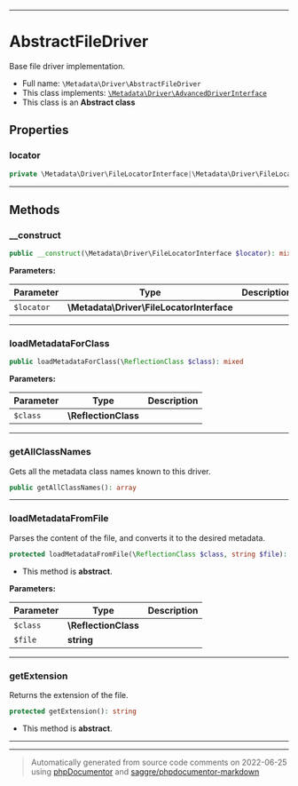 ***

# AbstractFileDriver

Base file driver implementation.



* Full name: `\Metadata\Driver\AbstractFileDriver`
* This class implements:
[`\Metadata\Driver\AdvancedDriverInterface`](./AdvancedDriverInterface.md)
* This class is an **Abstract class**



## Properties


### locator



```php
private \Metadata\Driver\FileLocatorInterface|\Metadata\Driver\FileLocator $locator
```






***

## Methods


### __construct



```php
public __construct(\Metadata\Driver\FileLocatorInterface $locator): mixed
```








**Parameters:**

| Parameter | Type | Description |
|-----------|------|-------------|
| `$locator` | **\Metadata\Driver\FileLocatorInterface** |  |




***

### loadMetadataForClass



```php
public loadMetadataForClass(\ReflectionClass $class): mixed
```








**Parameters:**

| Parameter | Type | Description |
|-----------|------|-------------|
| `$class` | **\ReflectionClass** |  |




***

### getAllClassNames

Gets all the metadata class names known to this driver.

```php
public getAllClassNames(): array
```











***

### loadMetadataFromFile

Parses the content of the file, and converts it to the desired metadata.

```php
protected loadMetadataFromFile(\ReflectionClass $class, string $file): \Metadata\ClassMetadata|null
```




* This method is **abstract**.



**Parameters:**

| Parameter | Type | Description |
|-----------|------|-------------|
| `$class` | **\ReflectionClass** |  |
| `$file` | **string** |  |




***

### getExtension

Returns the extension of the file.

```php
protected getExtension(): string
```




* This method is **abstract**.






***


***
> Automatically generated from source code comments on 2022-06-25 using [phpDocumentor](http://www.phpdoc.org/) and [saggre/phpdocumentor-markdown](https://github.com/Saggre/phpDocumentor-markdown)
